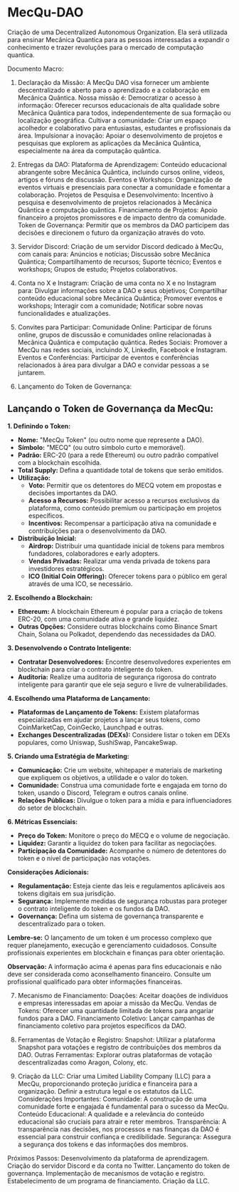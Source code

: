 # MecQu-DAO
Criação de uma Decentralized Autonomous Organization. Ela será utilizada para ensinar Mecânica Quantica para as pessoas interessadas a expandir o conhecimento e trazer revoluções para o mercado de computação quantica.

Documento Macro:
1. Declaração da Missão:
A MecQu DAO visa fornecer um ambiente descentralizado e aberto para o aprendizado e a colaboração em Mecânica Quântica. Nossa missão é:
Democratizar o acesso à informação: Oferecer recursos educacionais de alta qualidade sobre Mecânica Quântica para todos, independentemente de sua formação ou localização geográfica.
Cultivar a comunidade: Criar um espaço acolhedor e colaborativo para entusiastas, estudantes e profissionais da área.
Impulsionar a inovação: Apoiar o desenvolvimento de projetos e pesquisas que explorem as aplicações da Mecânica Quântica, especialmente na área da computação quântica.

2. Entregas da DAO:
Plataforma de Aprendizagem: Conteúdo educacional abrangente sobre Mecânica Quântica, incluindo cursos online, vídeos, artigos e fóruns de discussão.
Eventos e Workshops: Organização de eventos virtuais e presenciais para conectar a comunidade e fomentar a colaboração.
Projetos de Pesquisa e Desenvolvimento: Incentivo à pesquisa e desenvolvimento de projetos relacionados à Mecânica Quântica e computação quântica.
Financiamento de Projetos: Apoio financeiro a projetos promissores e de impacto dentro da comunidade.
Token de Governança: Permitir que os membros da DAO participem das decisões e direcionem o futuro da organização através do voto.

3. Servidor Discord:
Criação de um servidor Discord dedicado à MecQu, com canais para:
Anúncios e notícias;
Discussão sobre Mecânica Quântica;
Compartilhamento de recursos;
Suporte técnico;
Eventos e workshops;
Grupos de estudo;
Projetos colaborativos.

4. Conta no X e Instagram:
Criação de uma conta no X e no Instagram para:
Divulgar informações sobre a DAO e seus objetivos;
Compartilhar conteúdo educacional sobre Mecânica Quântica;
Promover eventos e workshops;
Interagir com a comunidade;
Notificar sobre novas funcionalidades e atualizações.

5. Convites para Participar:
Comunidade Online: Participar de fóruns online, grupos de discussão e comunidades online relacionadas à Mecânica Quântica e computação quântica.
Redes Sociais: Promover a MecQu nas redes sociais, incluindo X, LinkedIn, Facebook e Instagram.
Eventos e Conferências: Participar de eventos e conferências relacionados à área para divulgar a DAO e convidar pessoas a se juntarem.

6. Lançamento do Token de Governança:
## Lançando o Token de Governança da MecQu:

**1. Definindo o Token:**

* **Nome:** "MecQu Token" (ou outro nome que represente a DAO).
* **Símbolo:** "MECQ" (ou outro símbolo curto e memorável).
* **Padrão:** ERC-20 (para a rede Ethereum) ou outro padrão compatível com a blockchain escolhida.
* **Total Supply:** Defina a quantidade total de tokens que serão emitidos. 
* **Utilização:**
    * **Voto:** Permitir que os detentores do MECQ votem em propostas e decisões importantes da DAO.
    * **Acesso a Recursos:**  Possibilitar acesso a recursos exclusivos da plataforma, como conteúdo premium ou participação em projetos específicos.
    * **Incentivos:**  Recompensar a participação ativa na comunidade e contribuições para o desenvolvimento da DAO.
* **Distribuição Inicial:**
    * **Airdrop:** Distribuir uma quantidade inicial de tokens para membros fundadores, colaboradores e early adopters.
    * **Vendas Privadas:** Realizar uma venda privada de tokens para investidores estratégicos.
    * **ICO (Initial Coin Offering):**  Oferecer tokens para o público em geral através de uma ICO, se necessário.

**2. Escolhendo a Blockchain:**

* **Ethereum:**  A blockchain Ethereum é popular para a criação de tokens ERC-20, com uma comunidade ativa e grande liquidez.
* **Outras Opções:** Considere outras blockchains como Binance Smart Chain, Solana ou Polkadot, dependendo das necessidades da DAO.

**3. Desenvolvendo o Contrato Inteligente:**

* **Contratar Desenvolvedores:** Encontre desenvolvedores experientes em blockchain para criar o contrato inteligente do token.
* **Auditoria:**  Realize uma auditoria de segurança rigorosa do contrato inteligente para garantir que ele seja seguro e livre de vulnerabilidades.

**4. Escolhendo uma Plataforma de Lançamento:**

* **Plataformas de Lançamento de Tokens:** Existem plataformas especializadas em ajudar projetos a lançar seus tokens, como CoinMarketCap, CoinGecko, Launchpad e outras.
* **Exchanges Descentralizadas (DEXs):**  Considere listar o token em DEXs populares, como Uniswap, SushiSwap, PancakeSwap.

**5. Criando uma Estratégia de Marketing:**

* **Comunicação:** Crie um website, whitepaper e materiais de marketing que expliquem os objetivos, a utilidade e o valor do token.
* **Comunidade:**  Construa uma comunidade forte e engajada em torno do token, usando o Discord, Telegram e outros canais online.
* **Relações Públicas:** Divulgue o token para a mídia e para influenciadores do setor de blockchain.

**6. Métricas Essenciais:**

* **Preço do Token:** Monitore o preço do MECQ e o volume de negociação.
* **Liquidez:**  Garantir a liquidez do token para facilitar as negociações.
* **Participação da Comunidade:**  Acompanhe o número de detentores do token e o nível de participação nas votações.

**Considerações Adicionais:**

* **Regulamentação:**  Esteja ciente das leis e regulamentos aplicáveis aos tokens digitais em sua jurisdição.
* **Segurança:**  Implemente medidas de segurança robustas para proteger o contrato inteligente do token e os fundos da DAO.
* **Governança:** Defina um sistema de governança transparente e descentralizado para o token.

**Lembre-se:** O lançamento de um token é um processo complexo que requer planejamento, execução e gerenciamento cuidadosos. Consulte profissionais experientes em blockchain e finanças para obter orientação.

**Observação:**  A informação acima é apenas para fins educacionais e não deve ser considerada como aconselhamento financeiro. Consulte um profissional qualificado para obter informações financeiras.


7. Mecanismo de Financiamento:
Doações: Aceitar doações de indivíduos e empresas interessadas em apoiar a missão da MecQu.
Vendas de Tokens: Oferecer uma quantidade limitada de tokens para angariar fundos para a DAO.
Financiamento Coletivo: Lançar campanhas de financiamento coletivo para projetos específicos da DAO.

8. Ferramentas de Votação e Registro:
Snapshot: Utilizar a plataforma Snapshot para votações e registro de contribuições dos membros da DAO.
Outras Ferramentas: Explorar outras plataformas de votação descentralizadas como Aragon, Colony, etc.

9. Criação da LLC:
Criar uma Limited Liability Company (LLC) para a MecQu, proporcionando proteção jurídica e financeira para a organização.
Definir a estrutura legal e os estatutos da LLC.
Considerações Importantes:
Comunidade: A construção de uma comunidade forte e engajada é fundamental para o sucesso da MecQu.
Conteúdo Educacional: A qualidade e a relevância do conteúdo educacional são cruciais para atrair e reter membros.
Transparência: A transparência nas decisões, nos processos e nas finanças da DAO é essencial para construir confiança e credibilidade.
Segurança: Assegura a segurança dos tokens e das informações dos membros.

Próximos Passos:
Desenvolvimento da plataforma de aprendizagem.
Criação do servidor Discord e da conta no Twitter.
Lançamento do token de governança.
Implementação de mecanismos de votação e registro.
Estabelecimento de um programa de financiamento.
Criação da LLC.
